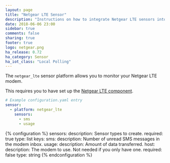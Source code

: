 ```yaml
---
layout: page
title: "Netgear LTE Sensor"
description: "Instructions on how to integrate Netgear LTE sensors into Home Assistant."
date: 2018-06-06 23:00
sidebar: true
comments: false
sharing: true
footer: true
logo: netgear.png
ha_release: 0.72
ha_category: Sensor
ha_iot_class: "Local Polling"
---
```


The `netgear_lte` sensor platform allows you to monitor your Netgear LTE modem.

This requires you to have set up the [Netgear LTE component](/components/netgear_lte/).

```yaml
# Example configuration.yaml entry
sensor:
  - platform: netgear_lte
    sensors:
      - sms
      - usage
```

{% configuration %}
sensors:
    description: Sensor types to create.
    required: true
    type: list
    keys:
        sms:
            description: Number of unread SMS messages in the modem inbox.
        usage:
            description: Amount of data transferred.
host:
    description: The modem to use. Not needed if you only have one.
    required: false
    type: string
{% endconfiguration %}
